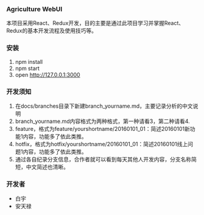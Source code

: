 ### Agriculture WebUI

本项目采用React、Redux开发，目的主要是通过此项目学习并掌握React、Redux的基本开发流程及使用技巧等。

### 安装
1. npm install
2. npm start
3. open http://127.0.0.1:3000

### 开发须知
1. 在docs/branches目录下新建branch_yourname.md，主要记录分析的中文说明
2. branch_yourname.md内容格式为两种格式，第一种请看3，第二种请看4.
3. feature，格式为feature/yourshortname/20160101_01：简述20160101新功能1内容，功能多了依此类推。
4. hotfix，格式为hotfix/yourshortname/20160101_01：简述20160101线上问题1内容，功能多了依此类推。
5. 通过各自纪录分支信息，合作者就可以看到每天其他人开发内容，分支名称简短，中文简述也清晰。

### 开发者
* 白宇
* 安天禄